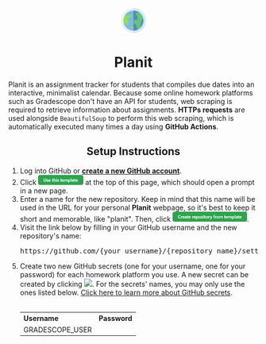 <div align="center">
    <img src="src/resources/planit_logo.png" height="50px" />
    <h1>Planit</h1>
</div>

Planit is an assignment tracker for students that compiles due dates into an interactive, minimalist calendar. Because some online homework platforms such as Gradescope don't have an API for students, web scraping is required to retrieve information about assignments. **HTTPs requests** are used alongside `BeautifulSoup` to perform this web scraping, which is automatically executed many times a day using **GitHub Actions**.

<div align="center">
    <h2>Setup Instructions</h2>
</div>

<ol>
    <li>
        Log into GitHub or <a href="https://github.com/join"><b>create a new GitHub account</b></a>.
    </li>
    <li>
        Click <a href="#"><img src="src/resources/use_this_template.png" height="20px" /></a> at the top of this page, which should open a prompt in a new page.
    </li>
    <li>
        Enter a name for the new repository. Keep in mind that this name will be used in the URL for your personal <b>Planit</b> webpage, so it's best to keep it short and memorable, like "planit". Then, click <a href="#"><img src="src/resources/create_repo_from_template.png" height="20px" /></a>.
    </li>
    <li>
        Visit the link below by filling in your GitHub username and the new repository's name:
        <pre>https://github.com/{your_username}/{repository_name}/settings/secrets/actions</pre>
    </li>
    <li>
        Create two new GitHub secrets (one for your username, one for your password) for each homework platform you use. 
        A new secret can be created by clicking <a href="#"><img src="src/resources/new_repo_secret.png" /></a>. 
        For the secrets' names, you may only use the ones listed below. 
        <a href="https://docs.github.com/en/actions/security-guides/encrypted-secrets">Click here to learn more about GitHub secrets</a>.
        <br><br>
        <table align="center">
            <tr><th>Username</th><th>Password</th></tr>
            <tr><td>GRADESCOPE_USER</td></tr>
        </table>
    </li>
</ol>
